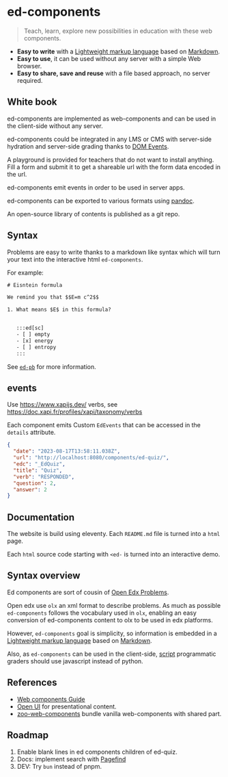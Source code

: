 # ed-components

> Teach, learn, explore new possibilities in education with these web
> components.

- **Easy to write** with a
  [Lightweight markup language](https://en.wikipedia.org/wiki/Lightweight_markup_language)
  based on [Markdown](https://en.wikipedia.org/wiki/Markdown).
- **Easy to use**, it can be used without any server with a simple Web browser.
- **Easy to share, save and reuse** with a file based approach, no server required.

## White book

ed-components are implemented as web-components and can be used in
the client-side without any server.

ed-components could be integrated in any LMS or CMS with server-side hydration
and server-side grading thanks to
[DOM Events](https://developer.mozilla.org/en-US/docs/Web/API/Event).

A playground is provided for teachers that do not want to install
anything. Fill a form and submit it to get a shareable url with the form data
encoded in the url.

ed-components emit events in order to be used in server apps.

ed-components can be exported to various formats using [pandoc](https://pandoc.org/).

An open-source library of contents is published as a git repo.

## Syntax

Problems are easy to write thanks to a markdown like syntax which will turn your
text into the interactive html `ed-components`.

For example:

```html
# Eisntein formula

We remind you that $$E=m c^2$$

1. What means $E$ in this formula?


   :::ed[sc]
   - [ ] empty
   - [x] energy
   - [ ] entropy
   :::

```

See [`ed-pb`](./components/ed-pb/) for more information.

## events

Use https://www.xapijs.dev/ verbs, see <https://doc.xapi.fr/profiles/xapi/taxonomy/verbs>

Each component emits Custom `EdEvents` that can be accessed in the `details` attribute.


```json
{
  "date": "2023-08-17T13:58:11.038Z",
  "url": "http://localhost:8080/components/ed-quiz/",
  "edc": "_EdQuiz",
  "title": "Quiz",
  "verb": "RESPONDED",
  "question": 2,
  "answer": 2
}
```

## Documentation

The website is build using eleventy. Each `README.md` file is turned into a `html` page.

Each `html` source code starting with `<ed-` is turned into an interactive demo.

## Syntax overview

Ed components are sort of cousin of
[Open Edx Problems](https://edx.readthedocs.io/projects/open-edx-building-and-running-a-course/en/latest/exercises_tools/numerical_input.html#numerical-input-problem-olx-reference).

Open edx use `olx` an xml format to describe problems. As much as possible
`ed-components` follows the vocabulary used in `olx`, enabling an easy
conversion of ed-components content to olx to be used in edx platforms.

However, `ed-components` goal is simplicity, so information is embedded in a
[Lightweight markup language](https://en.wikipedia.org/wiki/Lightweight_markup_language)
based on [Markdown](https://en.wikipedia.org/wiki/Markdown).

Also, as `ed-components` can be used in the client-side,
[script](https://edx.readthedocs.io/projects/open-edx-building-and-running-a-course/en/latest/exercises_tools/custom_python.html#)
programmatic graders should use javascript instead of python.

## References

- [Web components Guide](https://webcomponents.guide)
- [Open UI](https://open-ui.org/research/component-matrix/) for presentational content.
- [zoo-web-components](https://github.com/zooplus/zoo-web-components/tree/master)
  bundle vanilla web-components with shared part.

## Roadmap

1. Enable blank lines in ed components children of ed-quiz.
2. Docs: implement search with [Pagefind](https://pagefind.app/)
3. DEV: Try `bun` instead of pnpm.
